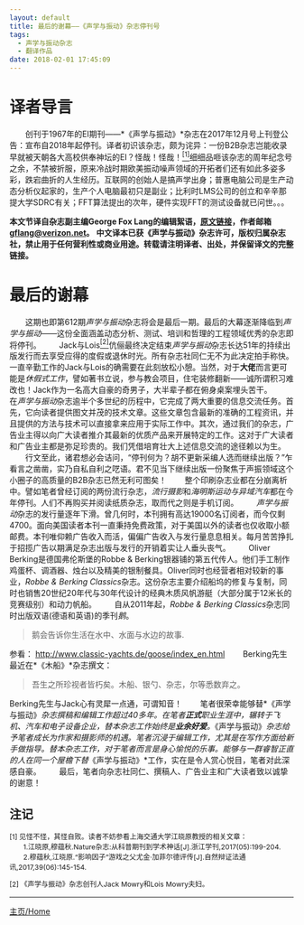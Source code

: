 ```yaml
---
layout: default
title: 最后的谢幕——《声学与振动》杂志停刊号
tags:
  - 声学与振动杂志
  - 翻译作品
date: 2018-02-01 17:45:09
---
```

# 译者导言

&emsp;&emsp;创刊于1967年的EI期刊——*《声学与振动》*杂志在2017年12月号上刊登公告：宣布自2018年起停刊。译者初识该杂志，颇为诧异：一份B2B杂志岂能收录早就被天朝各大高校供奉神坛的EI？怪哉！怪哉！<a href="#ei"><sup>[1]</sup></a>细细品咂该杂志的周年纪念号之余，不禁被折服，原来冷战时期欧美振动噪声领域的开拓者们还有如此多姿多彩，跌宕曲折的人生经历。互联网的创始人是搞声学出身；普惠电脑公司是生产动态分析仪起家的，生产个人电脑最初只是副业；比利时LMS公司的创立和辛辛那提大学SDRC有关；FFT算法提出的次年，硬件实现FFT的测试设备就已问世。。。

**本文节译自杂志副主编George Fox Lang的编辑絮语，[原文链接][final_curtain]，作者邮箱<gflang@verizon.net>。**
**中文译本已获《声学与振动》杂志许可，版权归属杂志社，禁止用于任何营利性或商业用途。转载请注明译者、出处，并保留译文的完整链接。**

# 最后的谢幕

&emsp;&emsp;这期也即第612期*声学与振动*杂志将会是最后一期。最后的大幕逐渐降临到*声学与振动*——这份全面涵盖动态分析、测试、培训和哲理的工程领域优秀的杂志即将停刊。
&emsp;&emsp;Jack与Lois<a href="#footnote-1"><sup>[2]</sup></a>伉俪最终决定结束*声学与振动*杂志长达51年的持续出版发行而去享受应得的度假或退休时光。所有杂志社同仁无不为此决定拍手称快。一直辛勤工作的Jack与Lois的确需要在此刻放松小憩。当然，对于**大佬**而言更可能是*休假式工作*，譬如著书立说，参与教会项目，住宅装修翻新——诚所谓积习难改也！Jack作为一名高大自豪的奇男子，大半辈子都在俯身桌案埋头苦干。
&emsp;&emsp;在*声学与振动*杂志逾半个多世纪的历程中，它完成了两大重要的信息交流任务。首先，它向读者提供图文并茂的技术文章。这些文章包含最新的准确的工程资讯，并且提供的方法与技术可以直接拿来应用于实际工作中。其次，通过我们的杂志，广告业主得以向广大读者推介其最新的优质产品来开展特定的工作。这对于广大读者和广告业主都是弥足珍贵的。我们凭借培育壮大上述信息交流的途径赖以为生。
&emsp;&emsp;行文至此，诸君想必会诘问，“停刊何为？胡不更新采编人选而继续出版？”乍看言之凿凿，实乃自私自利之呓语。君不见当下继续出版一份聚焦于声振领域这个小圈子的高质量的B2B杂志已然无利可图矣！
&emsp;&emsp;整个印刷杂志业都在分崩离析中。譬如笔者曾经订阅的两份流行杂志，*流行摄影*和*海明斯运动与异域汽车*都在今年停刊。人们不再购买并阅读纸质杂志，取而代之则是手机订阅。
&emsp;&emsp;*声学与振动*杂志的发行量逐年下滑。曾几何时，本刊拥有高达19000名订阅者，而今仅剩4700。面向美国读者本刊一直秉持免费政策，对于美国以外的读者也仅收取小额邮费。本刊唯仰赖广告收入而活，偏偏广告收入与发行量息息相关。每月苦苦挣扎于招揽广告以期满足杂志出版与发行的开销着实让人垂头丧气。
&emsp;&emsp;Oliver Berking是德国弗伦斯堡的Robbe & Berking银器铺的第五代传人。他们手工制作鸡蛋杯、调酒器、烛台以及精美的银制餐具。Oliver同时也经营者相对较新的事业，*Robbe & Berking Classics*杂志。这份杂志主要介绍船坞的修复与复制，同时也销售20世纪20年代与30年代设计的经典木质风帆游艇（大部分属于12米长的竞赛级别）和动力帆船。
&emsp;&emsp;自从2011年起，*Robbe & Berking Classics*杂志同时出版双语(德语和英语)的季刊*鹅*。
>鹅会告诉你生活在水中、水面与水边的故事.

参看： <http://www.classic-yachts.de/goose/index_en.html> 
&emsp;&emsp;Berking先生最近在*《木船》*杂志撰文：
>吾生之所珍视者皆朽矣。木船、银勺、杂志，尔等悉数弃之。

Berking先生与Jack心有灵犀一点通，可谓知音！
&emsp;&emsp;笔者很荣幸能够替*《声学与振动》*杂志撰稿和编辑工作超过40多年。在笔者**正式**职业生涯中，辗转于飞机、汽车和电子设备企业，替本杂志工作始终是**业余好爱**。*《声学与振动》*杂志给予笔者成长为作家和摄影师的机遇。笔者沉浸于编辑工作，尤其是在写作方面给新手做指导。替本杂志工作，对于笔者而言是身心愉悦的乐事。能够与一群睿智正直的人在同一个屋檐下替*《声学与振动》*工作，实在是令人赏心悦目，笔者对此深感自豪。
&emsp;&emsp;最后，笔者向杂志社同仁、撰稿人、广告业主和广大读者致以诚挚的谢意！

## 注记

<p id="ei" style="font-size:0.875em">[1] 见怪不怪，其怪自败。读者不妨参看上海交通大学江晓原教授的相关文章：<br />
&emsp;&emsp;1.江晓原,穆蕴秋.Nature杂志:从科普期刊到学术神话[J].浙江学刊,2017(05):199-204.<br />
&emsp;&emsp;2.穆蕴秋,江晓原.“影响因子”游戏之父尤金·加菲尔德评传[J].自然辩证法通讯,2017,39(06):145-154.</p>
<p id="footnote-1" style="font-size:0.875em">[2] 《声学与振动》杂志创刊人Jack Mowry和Lois Mowry夫妇。</p>

---
[主页/Home](/)

[final_curtain]: http://www.sandv.com/downloads/1712lang.pdf